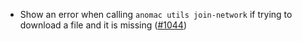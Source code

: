- Show an error when calling `anomac utils join-network` if trying to download a
  file and it is missing ([#1044](https://github.com/anoma/anoma/pull/1044))